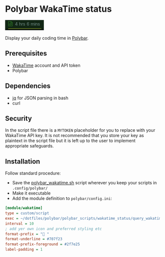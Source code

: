 # Polybar WakaTime status

![](img/screenshot.png)

Display your daily coding time in [Polybar](https://github.com/polybar/polybar).
## Prerequisites
- [WakaTime](wakatime.com) account and API token 
- Polybar 

## Dependencies

- [jq](https://stedolan.github.io/jq/) for JSON parsing in bash
- curl 

## Security 

In the script file there is a `MYTOKEN` placeholder for you to replace with your WakaTime API key. It is not recommended that you store your key as plaintext in the script file but it is left up to the user to implement appropriate safeguards. 

## Installation
Follow standard procedure:
* Save the [polybar_wakatime.sh](./polybar_wakatime.sh) script wherever you keep your scripts in `.config/polybar/`
* Make it executable
* Add the module definition to `polybar/config.ini`:

```ini
[module/wakatime]
type = custom/script
exec = ~/dotfiles/polybar/polybar_scripts/wakatime_status/query_wakatime.sh
interval = 10
; add yer own icon and preferred styling etc 
format-prefix = " "
format-underline = #707f23
format-prefix-foreground = #2f7e25 
label-padding = 1
```
